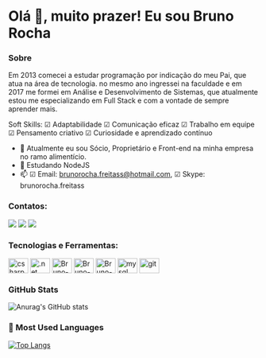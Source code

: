 # Olá 👋, muito prazer! Eu sou Bruno Rocha 

### Sobre
Em 2013 comecei a estudar programação por indicação do meu Pai, que atua na área de tecnologia. no mesmo ano ingressei na faculdade e em 2017 me formei em Análise e Desenvolvimento de Sistemas, que atualmente estou me especializando em Full Stack e com a vontade de sempre aprender mais.

Soft Skills: ☑ Adaptabilidade ☑ Comunicação eficaz ☑ Trabalho em equipe ☑ Pensamento criativo ☑ Curiosidade e aprendizado contínuo

- 🔭 Atualmente eu sou Sócio, Proprietário e Front-end na minha empresa no ramo alimentício.
- 🌱 Estudando NodeJS
- 📫 ☑ Email: brunorocha.freitass@hotmail.com, ☑ Skype: brunorocha.freitass 

### Contatos:
<a href="https://twitter.com/brunorochadev" target="_blank"><img src="https://img.shields.io/badge/Twitter-1DA1F2?style=for-the-badge&logo=twitter&logoColor=white" target="_blank"></a>
<a href="https://www.linkedin.com/in/bruno-rocha-545b7a266/" target="_blank"><img src="https://img.shields.io/badge/LinkedIn-0077B5?style=for-the-badge&logo=linkedin&logoColor=white" target="_blank"></a>
<a href="mailto:brunorocha.freitass@hotmail.com" target="_blank"><img src="https://img.shields.io/badge/Microsoft_Outlook-0078D4?style=for-the-badge&logo=microsoft-outlook&logoColor=white" target="_blank"></a>

### Tecnologias e Ferramentas:
<div>
<img align="center" alt="csharp" width="40" height="30" src="https://cdn.jsdelivr.net/gh/devicons/devicon/icons/csharp/csharp-original.svg" />    
<img align="center" alt=".net" width="40" height="30" src="https://cdn.jsdelivr.net/gh/devicons/devicon/icons/dotnetcore/dotnetcore-original.svg" />  
<img align="center" alt="Bruno-Js" width="40" height="30" src="https://cdn.jsdelivr.net/gh/devicons/devicon/icons/html5/html5-original.svg" /> 
<img align="center" alt="Bruno-Js" width="40" height="30" src="https://cdn.jsdelivr.net/gh/devicons/devicon/icons/css3/css3-original.svg" />          
<img align="center" alt="Bruno-Js" width="40" height="30" src="https://cdn.jsdelivr.net/gh/devicons/devicon/icons/javascript/javascript-original.svg" />                                                                                                                         
<img align="center" alt="mysql" width="40" height="30" src="https://cdn.jsdelivr.net/gh/devicons/devicon/icons/mysql/mysql-original.svg" />
<img align="center" alt="git" width="40" height="30" src="https://cdn.jsdelivr.net/gh/devicons/devicon/icons/git/git-original.svg" />          
</div>

### GitHub Stats
![Anurag's GitHub stats](https://github-readme-stats.vercel.app/api?username=brunorocha-dev&show_icons=true&theme=dark)
### 🏴 Most Used Languages
[![Top Langs](https://github-readme-stats.vercel.app/api/top-langs/?username=brunorocha-dev&hide_progress=true&theme=dark)](https://github.com/brunorocha-dev/github-readme-stats)
